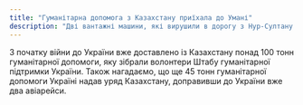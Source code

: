 ```yaml
---
title: "Гуманітарна допомога з Казахстану приїхала до Умані"
description: "Дві вантажні машини, які вирушили в дорогу з Нур-Султану 11 березня, вчора ввечері (28 березня) приїхали до пункту призначення в Україні в Умань (Черкаська область), і саме зараз вантаж гуманітарної допомоги розподіляється по регіонах Київської області, що є найбільш постраждалими."
---
```


З початку війни до України вже доставлено із Казахстану понад 100 тонн гуманітарної допомоги, яку зібрали волонтери Штабу гуманітарної підтримки України. Також нагадаємо, що ще 45 тонн гуманітарної допомоги Україні надав уряд Казахстану, доправивши до України вже два авіарейси.
